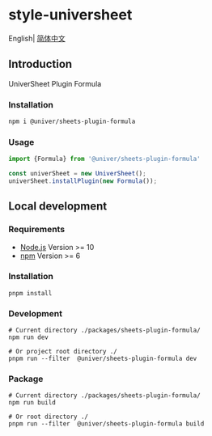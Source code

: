 # style-universheet

English| [简体中文](./README-zh.md)

## Introduction

UniverSheet Plugin Formula

### Installation

```bash
npm i @univer/sheets-plugin-formula
```

### Usage

```js
import {Formula} from '@univer/sheets-plugin-formula'

const univerSheet = new UniverSheet();
univerSheet.installPlugin(new Formula());
```

## Local development

### Requirements

-   [Node.js](https://nodejs.org/en/) Version >= 10
-   [npm](https://www.npmjs.com/) Version >= 6

### Installation

```
pnpm install
```

### Development

```
# Current directory ./packages/sheets-plugin-formula/
npm run dev

# Or project root directory ./
pnpm run --filter  @univer/sheets-plugin-formula dev
```

### Package

```
# Current directory ./packages/sheets-plugin-formula/
npm run build

# Or root directory ./
pnpm run --filter  @univer/sheets-plugin-formula build
```
